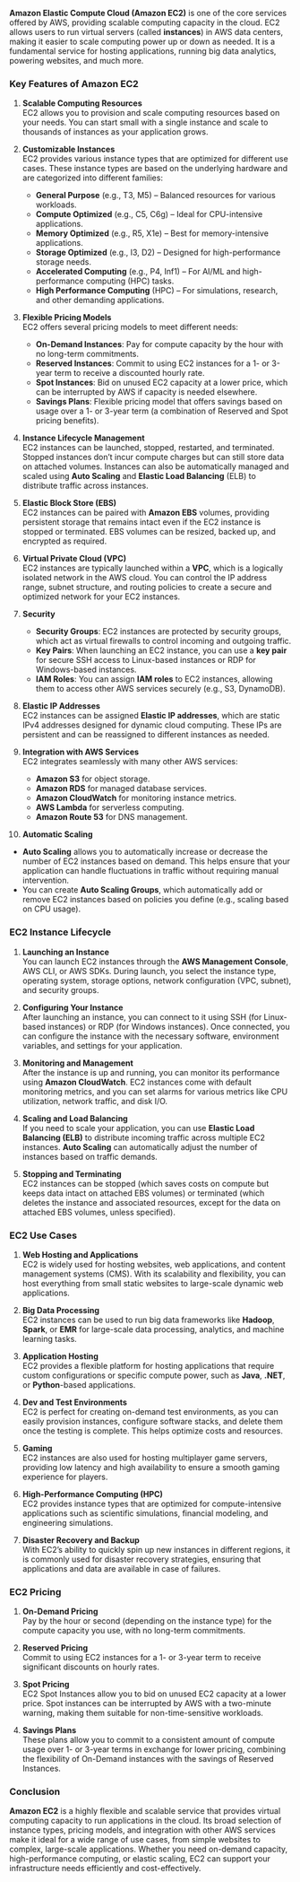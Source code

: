 **Amazon Elastic Compute Cloud (Amazon EC2)** is one of the core services offered by AWS, providing scalable computing capacity in the cloud. EC2 allows users to run virtual servers (called **instances**) in AWS data centers, making it easier to scale computing power up or down as needed. It is a fundamental service for hosting applications, running big data analytics, powering websites, and much more.

### Key Features of Amazon EC2

1. **Scalable Computing Resources**  
   EC2 allows you to provision and scale computing resources based on your needs. You can start small with a single instance and scale to thousands of instances as your application grows.

2. **Customizable Instances**  
   EC2 provides various instance types that are optimized for different use cases. These instance types are based on the underlying hardware and are categorized into different families:
   - **General Purpose** (e.g., T3, M5) – Balanced resources for various workloads.
   - **Compute Optimized** (e.g., C5, C6g) – Ideal for CPU-intensive applications.
   - **Memory Optimized** (e.g., R5, X1e) – Best for memory-intensive applications.
   - **Storage Optimized** (e.g., I3, D2) – Designed for high-performance storage needs.
   - **Accelerated Computing** (e.g., P4, Inf1) – For AI/ML and high-performance computing (HPC) tasks.
   - **High Performance Computing** (HPC) – For simulations, research, and other demanding applications.

3. **Flexible Pricing Models**  
   EC2 offers several pricing models to meet different needs:
   - **On-Demand Instances**: Pay for compute capacity by the hour with no long-term commitments.
   - **Reserved Instances**: Commit to using EC2 instances for a 1- or 3-year term to receive a discounted hourly rate.
   - **Spot Instances**: Bid on unused EC2 capacity at a lower price, which can be interrupted by AWS if capacity is needed elsewhere.
   - **Savings Plans**: Flexible pricing model that offers savings based on usage over a 1- or 3-year term (a combination of Reserved and Spot pricing benefits).

4. **Instance Lifecycle Management**  
   EC2 instances can be launched, stopped, restarted, and terminated. Stopped instances don’t incur compute charges but can still store data on attached volumes. Instances can also be automatically managed and scaled using **Auto Scaling** and **Elastic Load Balancing** (ELB) to distribute traffic across instances.

5. **Elastic Block Store (EBS)**  
   EC2 instances can be paired with **Amazon EBS** volumes, providing persistent storage that remains intact even if the EC2 instance is stopped or terminated. EBS volumes can be resized, backed up, and encrypted as required.
   
6. **Virtual Private Cloud (VPC)**  
   EC2 instances are typically launched within a **VPC**, which is a logically isolated network in the AWS cloud. You can control the IP address range, subnet structure, and routing policies to create a secure and optimized network for your EC2 instances.

7. **Security**  
   - **Security Groups**: EC2 instances are protected by security groups, which act as virtual firewalls to control incoming and outgoing traffic.
   - **Key Pairs**: When launching an EC2 instance, you can use a **key pair** for secure SSH access to Linux-based instances or RDP for Windows-based instances.
   - **IAM Roles**: You can assign **IAM roles** to EC2 instances, allowing them to access other AWS services securely (e.g., S3, DynamoDB).

8. **Elastic IP Addresses**  
   EC2 instances can be assigned **Elastic IP addresses**, which are static IPv4 addresses designed for dynamic cloud computing. These IPs are persistent and can be reassigned to different instances as needed.

9. **Integration with AWS Services**  
   EC2 integrates seamlessly with many other AWS services:
   - **Amazon S3** for object storage.
   - **Amazon RDS** for managed database services.
   - **Amazon CloudWatch** for monitoring instance metrics.
   - **AWS Lambda** for serverless computing.
   - **Amazon Route 53** for DNS management.

10. **Automatic Scaling**  
   - **Auto Scaling** allows you to automatically increase or decrease the number of EC2 instances based on demand. This helps ensure that your application can handle fluctuations in traffic without requiring manual intervention.
   - You can create **Auto Scaling Groups**, which automatically add or remove EC2 instances based on policies you define (e.g., scaling based on CPU usage).

### EC2 Instance Lifecycle

1. **Launching an Instance**  
   You can launch EC2 instances through the **AWS Management Console**, AWS CLI, or AWS SDKs. During launch, you select the instance type, operating system, storage options, network configuration (VPC, subnet), and security groups.

2. **Configuring Your Instance**  
   After launching an instance, you can connect to it using SSH (for Linux-based instances) or RDP (for Windows instances). Once connected, you can configure the instance with the necessary software, environment variables, and settings for your application.

3. **Monitoring and Management**  
   After the instance is up and running, you can monitor its performance using **Amazon CloudWatch**. EC2 instances come with default monitoring metrics, and you can set alarms for various metrics like CPU utilization, network traffic, and disk I/O.

4. **Scaling and Load Balancing**  
   If you need to scale your application, you can use **Elastic Load Balancing (ELB)** to distribute incoming traffic across multiple EC2 instances. **Auto Scaling** can automatically adjust the number of instances based on traffic demands.

5. **Stopping and Terminating**  
   EC2 instances can be stopped (which saves costs on compute but keeps data intact on attached EBS volumes) or terminated (which deletes the instance and associated resources, except for the data on attached EBS volumes, unless specified).

### EC2 Use Cases

1. **Web Hosting and Applications**  
   EC2 is widely used for hosting websites, web applications, and content management systems (CMS). With its scalability and flexibility, you can host everything from small static websites to large-scale dynamic web applications.

2. **Big Data Processing**  
   EC2 instances can be used to run big data frameworks like **Hadoop**, **Spark**, or **EMR** for large-scale data processing, analytics, and machine learning tasks.

3. **Application Hosting**  
   EC2 provides a flexible platform for hosting applications that require custom configurations or specific compute power, such as **Java**, **.NET**, or **Python**-based applications.

4. **Dev and Test Environments**  
   EC2 is perfect for creating on-demand test environments, as you can easily provision instances, configure software stacks, and delete them once the testing is complete. This helps optimize costs and resources.

5. **Gaming**  
   EC2 instances are also used for hosting multiplayer game servers, providing low latency and high availability to ensure a smooth gaming experience for players.

6. **High-Performance Computing (HPC)**  
   EC2 provides instance types that are optimized for compute-intensive applications such as scientific simulations, financial modeling, and engineering simulations.

7. **Disaster Recovery and Backup**  
   With EC2’s ability to quickly spin up new instances in different regions, it is commonly used for disaster recovery strategies, ensuring that applications and data are available in case of failures.

### EC2 Pricing

1. **On-Demand Pricing**  
   Pay by the hour or second (depending on the instance type) for the compute capacity you use, with no long-term commitments.

2. **Reserved Pricing**  
   Commit to using EC2 instances for a 1- or 3-year term to receive significant discounts on hourly rates.

3. **Spot Pricing**  
   EC2 Spot Instances allow you to bid on unused EC2 capacity at a lower price. Spot instances can be interrupted by AWS with a two-minute warning, making them suitable for non-time-sensitive workloads.

4. **Savings Plans**  
   These plans allow you to commit to a consistent amount of compute usage over 1- or 3-year terms in exchange for lower pricing, combining the flexibility of On-Demand instances with the savings of Reserved Instances.

### Conclusion

**Amazon EC2** is a highly flexible and scalable service that provides virtual computing capacity to run applications in the cloud. Its broad selection of instance types, pricing models, and integration with other AWS services make it ideal for a wide range of use cases, from simple websites to complex, large-scale applications. Whether you need on-demand capacity, high-performance computing, or elastic scaling, EC2 can support your infrastructure needs efficiently and cost-effectively.
